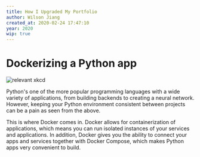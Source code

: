 ```yaml
---
title: How I Upgraded My Portfolio
author: Wilson Jiang
created_at: 2020-02-24 17:47:10
year: 2020
wip: true
---
```

# Dockerizing a Python app
![relevant xkcd](https://imgs.xkcd.com/comics/python_environment_2x.png)

Python's one of the more popular programming languages with a wide variety of applications, from building backends to creating a neural network. However, keeping your Python environment consistent between projects can be a pain as seen from the above.

This is where Docker comes in. Docker allows for containerization of applications, which means you can run isolated instances of your services and applications. In addition, Docker gives you the ability to connect your apps and services together with Docker Compose, which makes Python apps very convenient to build.